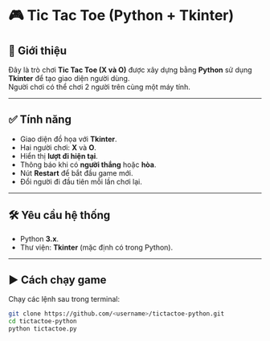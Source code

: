 # 🎮 Tic Tac Toe (Python + Tkinter)

## 📌 Giới thiệu
Đây là trò chơi **Tic Tac Toe (X và O)** được xây dựng bằng **Python** sử dụng **Tkinter** để tạo giao diện người dùng.  
Người chơi có thể chơi 2 người trên cùng một máy tính.

---

## ✅ Tính năng
- Giao diện đồ họa với **Tkinter**.
- Hai người chơi: **X** và **O**.
- Hiển thị **lượt đi hiện tại**.
- Thông báo khi có **người thắng** hoặc **hòa**.
- Nút **Restart** để bắt đầu game mới.
- Đổi người đi đầu tiên mỗi lần chơi lại.

---

## 🛠 Yêu cầu hệ thống
- Python **3.x**.
- Thư viện: **Tkinter** (mặc định có trong Python).

---

## ▶ Cách chạy game
Chạy các lệnh sau trong terminal:
```bash
git clone https://github.com/<username>/tictactoe-python.git
cd tictactoe-python
python tictactoe.py

